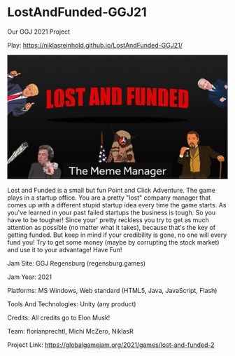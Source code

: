 # LostAndFunded-GGJ21

Our GGJ 2021 Project

Play:
https://niklasreinhold.github.io/LostAndFunded-GGJ21/

![Bildtext](Titelbild.jpg "Titelbild")

Lost and Funded is a small but fun Point and Click Adventure. The game plays in a startup office. You are a pretty "lost" company manager that comes up with a different stupid startup idea every time the game starts. As you've learned in your past failed startups the business is tough. So you have to be tougher! Since your' pretty reckless you try to get as much attention as possible (no matter what it takes), because that's the key of getting funded. But keep in mind if your credibility is gone, no one will every fund you! Try to get some money (maybe by corrupting the stock market) and use it to your advantage! Have Fun!

Jam Site:
GGJ Regensburg (regensburg.games)

Jam Year:
2021

Platforms:
MS Windows, Web standard (HTML5, Java, JavaScript, Flash)

Tools And Technologies:
Unity (any product)

Credits:
All credits go to Elon Musk!

Team: florianprechtl, Michi McZero, NiklasR

Project Link: https://globalgamejam.org/2021/games/lost-and-funded-2

